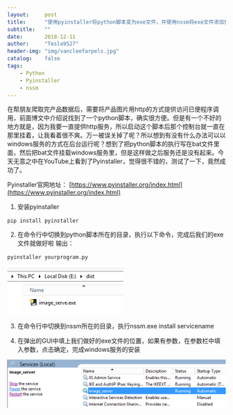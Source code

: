 ```yaml
---
layout:     post
title:      "使用pyinstaller将python脚本变为exe文件，并使用nssm将exe文件添加到windows服务"
subtitle:   ""
date:       2018-12-11
author:     "Tesla9527"
header-img: "img/vancleefarpels.jpg"
catalog:    false
tags:
    - Python
    - Pyinstaller
    - nssm
---
```

在帮朋友爬取完产品数据后，需要将产品图片用http的方式提供访问已便程序调用，前面博文中介绍说找到了一个python脚本，确实很方便。但是有一个不好的地方就是，因为我要一直提供http服务，所以启动这个脚本后那个控制台就一直在那里挂着，让我看着很不爽。万一被误关掉了呢？所以想到有没有什么办法可以以windows服务的方式在后台运行呢？想到了把python脚本的执行写在bat文件里面，然后把bat文件挂载windows服务里，但是这样做之后服务还是没有起来。今天无意之中在YouTube上看到了Pyinstaller，觉得很不错的，测试了一下，竟然成功了。

Pyinstaller官网地址：
[https://www.pyinstaller.org/index.html](https://www.pyinstaller.org/index.html)

1. 安装pyinstaller
```
pip install pyinstaller
```

2. 在命令行中切换到python脚本所在的目录，执行以下命令，完成后我们的exe文件就做好啦
输出：
```
pyinstaller yourprogram.py
```

![img](/img/in-post/pyinstaller/image_serve.png)

3. 在命令行中切换到nssm所在的目录，执行nssm.exe install servicename

4. 在弹出的GUI中填上我们做好的exe文件的位置，如果有参数，在参数栏中填入参数，点击确定，完成windows服务的安装

![img](/img/in-post/pyinstaller/image_serve_service.png)